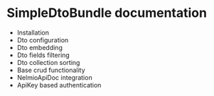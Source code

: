 # SimpleDtoBundle documentation

- Installation
- Dto configuration
- Dto embedding
- Dto fields filtering
- Dto collection sorting
- Base crud functionality
- NelmioApiDoc integration
- ApiKey based authentication